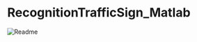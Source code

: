 # RecognitionTrafficSign_Matlab

![Readme](https://user-images.githubusercontent.com/62733935/147832072-fbd3b58d-4e53-4a31-a60a-5bffd8792de7.JPG)
